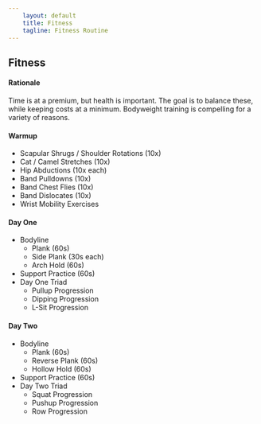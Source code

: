 ```yaml
---
    layout: default
    title: Fitness
    tagline: Fitness Routine
---
```


## Fitness

#### Rationale

Time is at a premium, but health is important. The goal is to balance these, while keeping costs at a minimum. Bodyweight training is compelling for a variety of reasons.

#### Warmup

- Scapular Shrugs / Shoulder Rotations (10x)
- Cat / Camel Stretches (10x)
- Hip Abductions (10x each)
- Band Pulldowns (10x)
- Band Chest Flies (10x)
- Band Dislocates (10x)
- Wrist Mobility Exercises

#### Day One

- Bodyline
	- Plank (60s)
	- Side Plank (30s each)
	- Arch Hold (60s)
- Support Practice (60s)
- Day One Triad
	- Pullup Progression
	- Dipping Progression
	- L-Sit Progression

#### Day Two

- Bodyline
	- Plank (60s)
	- Reverse Plank (60s)
	- Hollow Hold (60s)
- Support Practice (60s)
- Day Two Triad
	- Squat Progression
	- Pushup Progression
	- Row Progression
